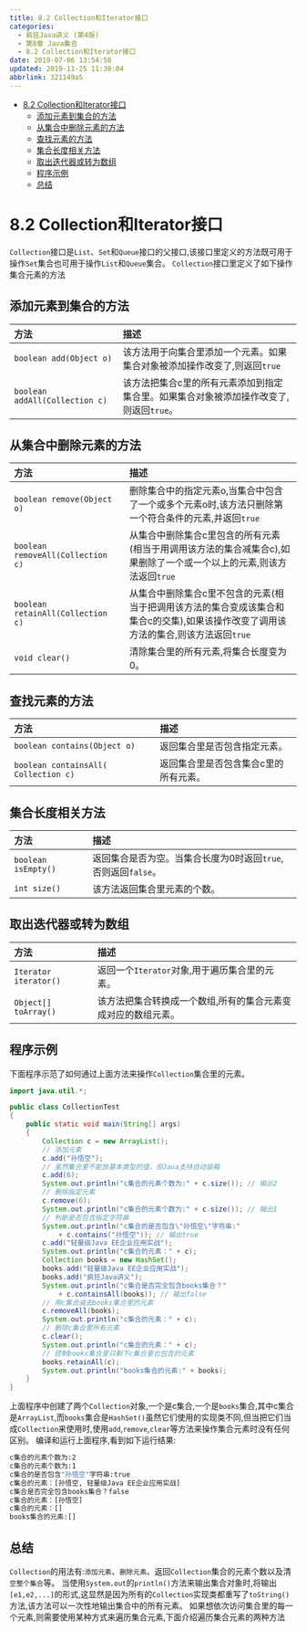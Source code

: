 ```yaml
---
title: 8.2 Collection和Iterator接口
categories: 
  - 疯狂Java讲义 (第4版)
  - 第8章 Java集合
  - 8.2 Collection和Iterator接口
date: 2019-07-06 13:54:58
updated: 2019-11-25 11:30:04
abbrlink: 321149a5
---
```

<div id='my_toc'>

- [8.2 Collection和Iterator接口](/JavaReadingNotes/321149a5/#8-2-Collection和Iterator接口)
    - [添加元素到集合的方法](/JavaReadingNotes/321149a5/#添加元素到集合的方法)
    - [从集合中删除元素的方法](/JavaReadingNotes/321149a5/#从集合中删除元素的方法)
    - [查找元素的方法](/JavaReadingNotes/321149a5/#查找元素的方法)
    - [集合长度相关方法](/JavaReadingNotes/321149a5/#集合长度相关方法)
    - [取出迭代器或转为数组](/JavaReadingNotes/321149a5/#取出迭代器或转为数组)
    - [程序示例](/JavaReadingNotes/321149a5/#程序示例)
    - [总结](/JavaReadingNotes/321149a5/#总结)

</div>
<!--more-->
<script>if (navigator.platform.toLowerCase() == 'win32'){document.getElementById('my_toc').style.display = 'none';}</script>

<!--end-->
<!--SSTStart-->
# 8.2 Collection和Iterator接口 #
`Collection`接口是`List`、`Set`和`Queue`接口的父接口,该接口里定义的方法既可用于操作`Set`集合也可用于操作`List`和`Queue`集合。 `Collection`接口里定义了如下操作集合元素的方法

## 添加元素到集合的方法 ##
|方法|描述|
|:---|:---|
|`boolean add(Object o)`|该方法用于向集合里添加一个元素。如果集合对象被添加操作改变了,则返回`true`|
|`boolean addAll(Collection c)`|该方法把集合c里的所有元素添加到指定集合里。如果集合对象被添加操作改变了,则返回`true`。|

## 从集合中删除元素的方法 ##
|方法|描述|
|:---|:---|
|`boolean remove(Object o)`|删除集合中的指定元素o,当集合中包含了一个或多个元素o时,该方法只删除第一个符合条件的元素,并返回`true`|
|`boolean removeAll(Collection c)`|从集合中删除集合c里包含的所有元素(相当于用调用该方法的集合减集合c),如果删除了一个或一个以上的元素,则该方法返回`true`|
|`boolean retainAll(Collection c)`|从集合中删除集合c里不包含的元素(相当于把调用该方法的集合变成该集合和集合c的交集),如果该操作改变了调用该方法的集合,则该方法返回`true`|
|`void clear()`|清除集合里的所有元素,将集合长度变为0。|

## 查找元素的方法 ##
|方法|描述|
|:---|:---|
|`boolean contains(Object o)`|返回集合里是否包含指定元素。|
|`boolean containsAll( Collection c)`|返回集合里是否包含集合c里的所有元素。|

## 集合长度相关方法 ##
|方法|描述|
|:---|:---|
|`boolean isEmpty()`|返回集合是否为空。当集合长度为0时返回`true`,否则返回`false`。|
|`int size()`|该方法返回集合里元素的个数。|

## 取出迭代器或转为数组 ##
|方法|描述|
|:---|:---|
|`Iterator iterator()`|返回一个`Iterator`对象,用于遍历集合里的元素。|
|`Object[] toArray()`|该方法把集合转换成一个数组,所有的集合元素变成对应的数组元素。|

<!--SSTStop-->
## 程序示例 ##
下面程序示范了如何通过上面方法来操作`Collection`集合里的元素。
```java
import java.util.*;

public class CollectionTest
{
	public static void main(String[] args)
	{
		Collection c = new ArrayList();
		// 添加元素
		c.add("孙悟空");
		// 虽然集合里不能放基本类型的值，但Java支持自动装箱
		c.add(6);
		System.out.println("c集合的元素个数为:" + c.size()); // 输出2
		// 删除指定元素
		c.remove(6);
		System.out.println("c集合的元素个数为:" + c.size()); // 输出1
		// 判断是否包含指定字符串
		System.out.println("c集合的是否包含\"孙悟空\"字符串:"
			+ c.contains("孙悟空")); // 输出true
		c.add("轻量级Java EE企业应用实战");
		System.out.println("c集合的元素：" + c);
		Collection books = new HashSet();
		books.add("轻量级Java EE企业应用实战");
		books.add("疯狂Java讲义");
		System.out.println("c集合是否完全包含books集合？"
			+ c.containsAll(books)); // 输出false
		// 用c集合减去books集合里的元素
		c.removeAll(books);
		System.out.println("c集合的元素：" + c);
		// 删除c集合里所有元素
		c.clear();
		System.out.println("c集合的元素：" + c);
		// 控制books集合里只剩下c集合里也包含的元素
		books.retainAll(c);
		System.out.println("books集合的元素:" + books);
	}
}
```
上面程序中创建了两个`Collection`对象,一个是c集合,一个是`books`集合,其中c集合是`ArrayList`,而`books`集合是`HashSet()`虽然它们使用的实现类不同,但当把它们当成`Collection`来使用时,使用`add`,`remove`,`clear`等方法来操作集合元素时没有任何区别。
编译和运行上面程序,看到如下运行结果:
```cmd
c集合的元素个数为:2
c集合的元素个数为:1
c集合的是否包含"孙悟空"字符串:true
c集合的元素：[孙悟空, 轻量级Java EE企业应用实战]
c集合是否完全包含books集合？false
c集合的元素：[孙悟空]
c集合的元素：[]
books集合的元素:[]
```
<!--SSTStart-->
## 总结 ##
`Collection`的用法有:`添加元素`、`删除元素`、返回`Collection`集合的元素个数以及清`空整个集合`等。
当使用`System.out`的`println()`方法来输出集合对象时,将输出`[e1,e2,...]`的形式,这显然是因为所有的`Collection`实现类都重写了`toString()`方法,该方法可以一次性地输出集合中的所有元素。
如果想依次访问集合里的每一个元素,则需要使用某种方式来遍历集合元素,下面介绍遍历集合元素的两种方法
<!--SSTStop-->

